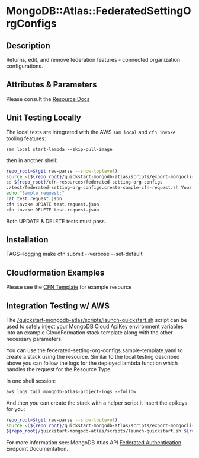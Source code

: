 # MongoDB::Atlas::FederatedSettingOrgConfigs


## Description
Returns, edit, and remove federation features - connected organization configurations.

## Attributes & Parameters

Please consult the [Resource Docs](docs/README.md)

## Unit Testing Locally

The local tests are integrated with the AWS `sam local` and `cfn invoke` tooling features:

```
sam local start-lambda --skip-pull-image
```
then in another shell:
```bash
repo_root=$(git rev-parse --show-toplevel)
source <(${repo_root}/quickstart-mongodb-atlas/scripts/export-mongocli-config.py)
cd ${repo_root}/cfn-resources/federated-setting-org-configs
./test/federated-setting-org-configs.create-sample-cfn-request.sh Your Connected OrgID FederationSettingId > test.request.json 
echo "Sample request:"
cat test.request.json
cfn invoke UPDATE test.request.json 
cfn invoke DELETE test.request.json 
```

Both UPDATE & DELETE tests must pass.

## Installation
TAGS=logging make
cfn submit --verbose --set-default

## Cloudformation Examples

Please see the [CFN Template](test/federated-setting-org-configs.sample-template.yaml) for example resource

## Integration Testing w/ AWS

The [/quickstart-mongodb-atlas/scripts/launch-quickstart.sh](https://github.com/mongodb/mongodbatlas-cloudformation-resources/blob/master/quickstart-mongodb-atlas/scripts/launch-quickstart.sh) script
can be used to safely inject your MongoDB Cloud ApiKey environment variables into an example
CloudFormation stack template along with the other necessary parameters.

You can use the federated-setting-org-configs.sample-template.yaml to create a stack using the resource.
Similar to the local testing described above you can follow the logs for the deployed
lambda function which handles the request for the Resource Type.

In one shell session:
```
aws logs tail mongodb-atlas-project-logs --follow
```

And then you can create the stack with a helper script it insert the apikeys for you:


```bash
repo_root=$(git rev-parse --show-toplevel)
source <(${repo_root}/quickstart-mongodb-atlas/scripts/export-mongocli-config.py)
${repo_root}/quickstart-mongodb-atlas/scripts/launch-quickstart.sh ${repo_root}/cfn-resources/federated-setting-org-configs/test/federated-setting-org-configs.sample-template.yaml SampleAccessList1 ParameterKey=FederationSettingsId,ParameterValue=<Federation-Settings-Id> ParameterKey=OrgId,ParameterValue=<Connected-Organization-Id> ParameterKey=DomainRestrictionEnabled,ParameterValue=<Domain-Restriction-Enabled-Flag> ParameterKey=IdentityProviderId,ParameterValue=<Identity-Provider-Id> ParameterKey=DomainAllowList,ParameterValue=<Comma-Separated-Domains-List> 
```

For more information see: MongoDB Atlas API [Federated Authentication](https://www.mongodb.com/docs/atlas/reference/api-resources-spec/#tag/Federated-Authentication) Endpoint Documentation.
